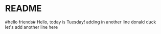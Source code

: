 # README #
#hello friends#
Hello, today is Tuesday!
adding in another line
donald duck
let's add another line here
